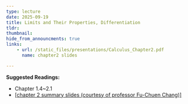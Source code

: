 ```yaml
---
type: lecture
date: 2025-09-19
title: Limits and Their Properties, Differentiation
tldr: 
thumbnail: 
hide_from_announcments: true
links: 
    - url: /static_files/presentations/Calculus_Chapter2.pdf
      name: chapter2 slides

---
```

**Suggested Readings:**
- Chapter 1.4~2.1
- [[chapter 2 summary slides (courtesy of professor Fu-Chuen Chang)]](/nsysu-calculus1-2024/static_files/presentations/Chap02_Summary.pdf)
